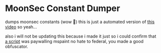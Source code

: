 # MoonSec Constant Dumper
dumps moonsec constants (wow 🤯)
this is just a automated version of [this video](https://www.youtube.com/watch?v=z348orP61Ks) so yeah...

also i will not be updating this because i made it just so i could confirm that [a script](https://raw.githubusercontent.com/Rafanchik123/script/main/doors224) was paywalling mspaint
no hate to federal, you made a good obfuscator.
